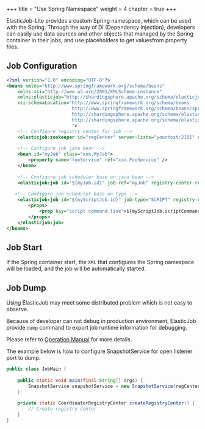 +++
title = "Use Spring Namespace"
weight = 4
chapter = true
+++

ElasticJob-Lite provides a custom Spring namespace, which can be used with the Spring.
Through the way of DI (Dependency Injection), developers can easily use data sources and other objects that managed by the Spring container in their jobs, and use placeholders to get values ​​from property files.

## Job Configuration

```xml
<?xml version="1.0" encoding="UTF-8"?>
<beans xmlns="http://www.springframework.org/schema/beans"
    xmlns:xsi="http://www.w3.org/2001/XMLSchema-instance"
    xmlns:elasticjob="http://shardingsphere.apache.org/schema/elasticjob"
    xsi:schemaLocation="http://www.springframework.org/schema/beans 
                        http://www.springframework.org/schema/beans/spring-beans.xsd 
                        http://shardingsphere.apache.org/schema/elasticjob
                        http://shardingsphere.apache.org/schema/elasticjob/elasticjob.xsd
                        ">
    <!-- Configure registry center for job -->
    <elasticjob:zookeeper id="regCenter" server-lists="yourhost:2181" namespace="my-job" base-sleep-time-milliseconds="1000" max-sleep-time-milliseconds="3000" max-retries="3" />
    
    <!-- Configure job java bean -->
    <bean id="myJob" class="xxx.MyJob">
        <property name="fooService" ref="xxx.FooService" />
    </bean>
    
    <!-- Configure job scheduler base on java bean -->   
    <elasticjob:job id="${myJob.id}" job-ref="myJob" registry-center-ref="regCenter" sharding-total-count="${myJob.shardingTotalCount}" cron="${myJob.cron}" />
    
   <!-- Configure job scheduler base on type --> 
    <elasticjob:job id="${myScriptJob.id}" job-type="SCRIPT" registry-center-ref="regCenter" sharding-total-count="${myScriptJob.shardingTotalCount}" cron="${myScriptJob.cron}">
        <props>
            <prop key="script.command.line">${myScriptJob.scriptCommandLine}</prop>
        </props>
    </elasticjob:job>
</beans>
```

## Job Start

If the Spring container start, the `XML` that configures the Spring namespace will be loaded, and the job will be automatically started.

## Job Dump

Using ElasticJob may meet some distributed problem which is not easy to observe.

Because of developer can not debug in production environment, ElasticJob provide `dump` command to export job runtime information for debugging.

Please refer to [Operation Manual](/cn/user-manual/elasticjob-lite/operation/dump) for more details.

The example below is how to configure SnapshotService for open listener port to dump.

```java
public class JobMain {
    
    public static void main(final String[] args) {
        SnapshotService snapshotService = new SnapshotService(regCenter, 9888).listen();
    }
    
    private static CoordinatorRegistryCenter createRegistryCenter() {
        // Create registry center
    }
}
```
